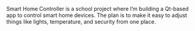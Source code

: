Smart Home Controller is a school project where I’m building a Qt-based app to control smart home devices. The plan is to make it easy to adjust things like lights, temperature, and security from one place.

